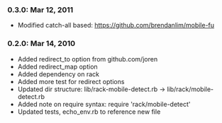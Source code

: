 ### 0.3.0: Mar 12, 2011 ###
* Modified catch-all based: https://github.com/brendanlim/mobile-fu

### 0.2.0: Mar 14, 2010 ###
* Added redirect_to option from github.com/joren
* Added redirect_map option
* Added dependency on rack
* Added more test for redirect options
* Updated dir structure: lib/rack-mobile-detect.rb -> lib/rack/mobile-detect.rb
* Added note on require syntax: require 'rack/mobile-detect'
* Updated tests, echo_env.rb to reference new file
